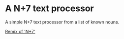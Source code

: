 # A N+7 text processor

A simple N+7 text processor from a list of known nouns.

[Remix of 'N+7'](https://futuristic-rare-situation.glitch.me)